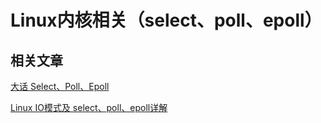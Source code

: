# Linux内核相关（select、poll、epoll）

## 相关文章

[大话 Select、Poll、Epoll](https://cloud.tencent.com/developer/article/1005481)

[Linux IO模式及 select、poll、epoll详解](https://segmentfault.com/a/1190000003063859)